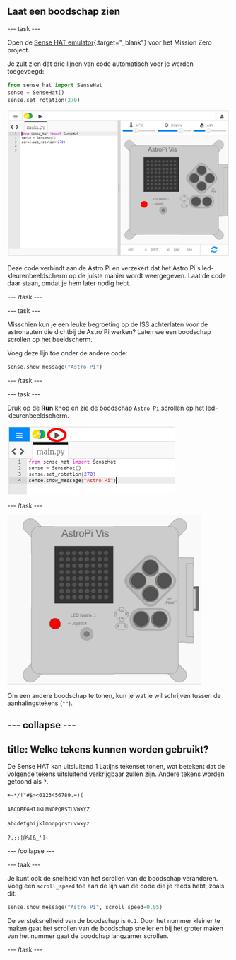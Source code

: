 ## Laat een boodschap zien

--- task ---

Open de [Sense HAT emulator](https://trinket.io/mission-zero){:target="_blank"} voor het Mission Zero project.

Je zult zien dat drie lijnen van code automatisch voor je werden toegevoegd:

```python
from sense_hat import SenseHat
sense = SenseHat()
sense.set_rotation(270)
```

![sense Hat emulator](images/sense-hat-emulator2.png)

Deze code verbindt aan de Astro Pi en verzekert dat het Astro Pi's led-kleurenbeeldscherm op de juiste manier wordt weergegeven. Laat de code daar staan, omdat je hem later nodig hebt.

--- /task ---

--- task ---

Misschien kun je een leuke begroeting op de ISS achterlaten voor de astronauten die dichtbij de Astro Pi werken? Laten we een boodschap scrollen op het beeldscherm.

Voeg deze lijn toe onder de andere code:

```python
sense.show_message("Astro Pi")
```

--- /task ---

--- task ---

Druk op de **Run** knop en zie de boodschap `Astro Pi` scrollen op het led-kleurenbeeldscherm.

![laat de boodschap code zien klik op run](images/show-message-code-annotated.PNG)

--- /task ---

![Boodschap scrollen](images/scroll-message.gif)

Om een andere boodschap te tonen, kun je wat je wil schrijven tussen de aanhalingstekens (`""`).

--- collapse ---
---
title: Welke tekens kunnen worden gebruikt?
---
De Sense HAT kan uitsluitend 1 Latijns tekenset tonen, wat betekent dat de volgende tekens uitsluitend verkrijgbaar zullen zijn. Andere tekens worden getoond als `?`.

    +-*/!"#$><0123456789.=)(

    ABCDEFGHIJKLMNOPQRSTUVWXYZ

    abcdefghijklmnopqrstuvwxyz

    ?,;:|@%[&_']~


--- /collapse ---

--- taak ---

Je kunt ook de snelheid van het scrollen van de boodschap veranderen. Voeg een `scroll_speed` toe aan de lijn van de code die je reeds hebt, zoals dit:

```python
sense.show_message("Astro Pi", scroll_speed=0.05)
```

De versteksnelheid van de boodschap is `0.1`. Door het nummer kleiner te maken gaat het scrollen van de boodschap sneller en bij het groter maken van het nummer gaat de boodchap langzamer scrollen.

--- /task ---